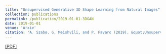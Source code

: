 ```yaml
---
title: "Unsupervised Generative 3D Shape Learning from Natural Images"
collection: publications
permalink: /publication/2019-01-01-3DGAN
date: 2019-01-01
venue: 'Arxiv'
citation: 'A. Szabo, G. Meishvili, and P. Favaro (2019). &quot;Unsupervised Generative 3D Shape Learning from Natural Images.&quot; <i>Arxiv</i>.'
---
```


 [[PDF]](https://arxiv.org/pdf/1910.00287.pdf)
